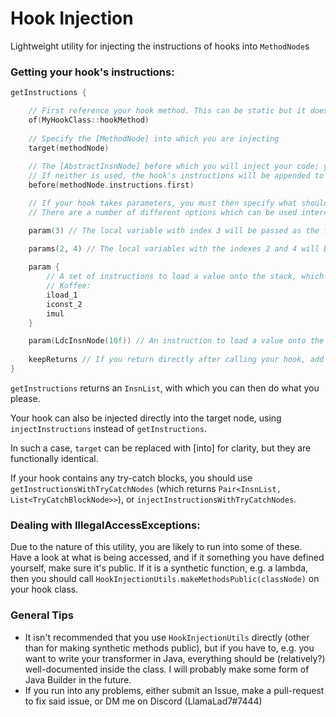 # Hook Injection

Lightweight utility for injecting the instructions of hooks into `MethodNode`s

### Getting your hook's instructions:

```kotlin
getInstructions {

    // First reference your hook method. This can be static but it doesn't matter
    of(MyHookClass::hookMethod)
    
    // Specify the [MethodNode] into which you are injecting
    target(methodNode)
    
    // The [AbstractInsnNode] before which you will inject your code; you can also use [after] instead
    // If neither is used, the hook's instructions will be appended to the target method's instructions
    before(methodNode.instructions.first)

    // If your hook takes parameters, you must then specify what should be used for each one
    // There are a number of different options which can be used interchangeably:

    param(3) // The local variable with index 3 will be passed as the first parameter to the hook

    params(2, 4) // The local variables with the indexes 2 and 4 will be passed as the second and third parameters of the hook respectively
    
    param {
        // A set of instructions to load a value onto the stack, which will be treated as the fourth parameter of the hook
        // Koffee:
        iload_1
        iconst_2
        imul
    }

    param(LdcInsnNode(10f)) // An instruction to load a value onto the stack, which will be treated as the fifth parameter of the hook
    
    keepReturns // If you return directly after calling your hook, add this and don't add a return instruction
}
```
`getInstructions` returns an `InsnList`, with which you can then do what you please.

Your hook can also be injected directly into the target node, using `injectInstructions` instead of `getInstructions`.

In such a case, `target` can be replaced with [into] for clarity, but they are functionally identical.

If your hook contains any try-catch blocks, you should use `getInstructionsWithTryCatchNodes` (which returns `Pair<InsnList, List<TryCatchBlockNode>>`), or `injectInstructionsWithTryCatchNodes`.

### Dealing with IllegalAccessExceptions:

Due to the nature of this utility, you are likely to run into some of these. Have a look at what is being accessed, and if it something you have defined yourself, make sure it's public.
If it is a synthetic function, e.g. a lambda, then you should call `HookInjectionUtils.makeMethodsPublic(classNode)` on your hook class.

### General Tips
* It isn't recommended that you use `HookInjectionUtils` directly (other than for making synthetic methods public), but if you have to, e.g. you want to write your transformer in Java, everything should be (relatively?) well-documented inside the class. I will probably make some form of Java Builder in the future.
* If you run into any problems, either submit an Issue, make a pull-request to fix said issue, or DM me on Discord (LlamaLad7#7444)
